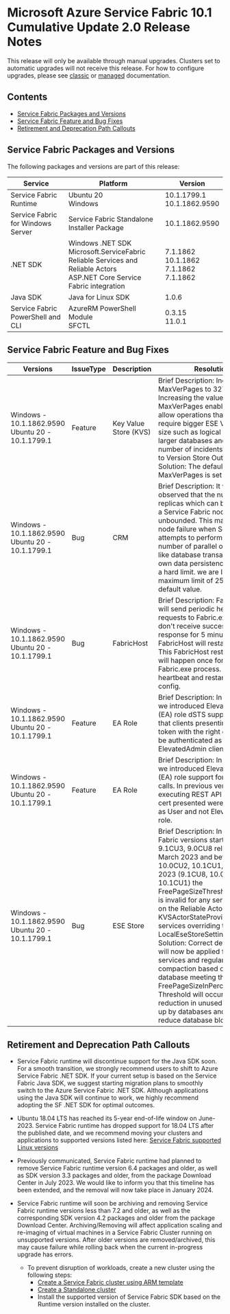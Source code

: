 # Microsoft Azure Service Fabric 10.1 Cumulative Update 2.0 Release Notes

This release will only be available through manual upgrades. Clusters set to automatic upgrades will not receive this release. For how to configure upgrades, please see [classic](https://docs.microsoft.com/en-us/azure/service-fabric/service-fabric-cluster-upgrade) or [managed](https://docs.microsoft.com/en-us/azure/service-fabric/how-to-managed-cluster-configuration) documentation.

## Contents
* [Service Fabric Packages and Versions](#service-fabric-packages-and-versions)
* [Service Fabric Feature and Bug Fixes](#service-fabric-feature-and-bug-fixes)
* [Retirement and Deprecation Path Callouts](#retirement-and-deprecation-path-callouts)

## Service Fabric Packages and Versions
The following packages and versions are part of this release:

| Service | Platform | Version |
|-|-|-|
| Service Fabric Runtime | Ubuntu 20 <br> Windows | 10.1.1799.1 <br> 10.1.1862.9590 |
| Service Fabric for Windows Server | Service Fabric Standalone Installer Package | 10.1.1862.9590 |
| .NET SDK | Windows .NET SDK <br> Microsoft.ServiceFabric <br> Reliable Services and Reliable Actors <br> ASP.NET Core Service Fabric integration | 7.1.1862 <br> 10.1.1862 <br> 7.1.1862 <br> 7.1.1862 |
| Java SDK | Java for Linux SDK | 1.0.6 |
| Service Fabric PowerShell and CLI | AzureRM PowerShell Module <br> SFCTL | 0.3.15 <br> 11.0.1 |

## Service Fabric Feature and Bug Fixes
| Versions | IssueType | Description | Resolution | 
|-|-|-|-|
| Windows -<br>10.1.1862.9590 <br> Ubuntu 20 -<br>10.1.1799.1 | Feature | Key Value Store (KVS) | Brief Description: Increase MaxVerPages to 32768. <br> Increasing the value of MaxVerPages enables us to allow operations that would require bigger ESE Version store size such as logical builds of larger databases and reduce the number of incidents caused due to Version Store Out of Memory. <br> Solution: The default value of MaxVerPages is set to 32768. |
| Windows -<br>10.1.1862.9590 <br> Ubuntu 20 -<br>10.1.1799.1 | Bug | CRM | Brief Description: It was observed that the number of replicas which can be hosted on a Service Fabric node was unbounded. This may result in node failure when Service Fabric attempts to perform a high number of parallel operations like database transactions for its own data persistence which has a hard limit. we are Introducing maximum limit of 25k which is default value. |
| Windows -<br>10.1.1862.9590 <br> Ubuntu 20 -<br>10.1.1799.1 | Bug | FabricHost | Brief Description: FabricHost.exe will send periodic heartbeat requests to Fabric.exe, and if don't receive success heartbeat response for 5 minutes, FabricHost will restart Fabric. This FabricHost restart Fabric will happen once for each Fabric.exe process. The heartbeat and restart are under a config. |
| Windows -<br>10.1.1862.9590 <br> Ubuntu 20 -<br>10.1.1799.1 | Feature | EA Role | Brief Description: In this version we introduced ElevatedAdmin (EA) role dSTS support, meaning that clients presenting dSTS token with the right claims can be authenticated as ElevatedAdmin client. |
| Windows -<br>10.1.1862.9590 <br> Ubuntu 20 -<br>10.1.1799.1 | Feature | EA Role | Brief Description: In this version we introduced ElevatedAdmin (EA) role support for REST API calls. In previous version, clients executing REST API calls with EA cert presented were authorized as User and not ElevatedAdmin role. |
| Windows -<br>10.1.1862.9590 <br> Ubuntu 20 -<br>10.1.1799.1 | Bug | ESE Store | Brief Description: In Service Fabric versions starting with 9.1CU3, 9.0CU8 released in March 2023 and before 9.1CU8, 10.0CU2, 10.1CU1, November 2023 (9.1CU8, 10.0CU2, 10.1CU1) the FreePageSizeThresholdInPercent is invalid for any services based on the Reliable Actors with the KVSActorStateProvider or any services overriding the LocalEseStoreSettings. <br> Solution: Correct default setting will now be applied for all services and regular auto-compaction based on the database meeting the FreePageSizeInPercent Threshold will occur leading to reduction in unused space taken up by databases and thus reduce database bloat. |

## Retirement and Deprecation Path Callouts

* Service Fabric runtime will discontinue support for the Java SDK soon. For a smooth transition, we strongly recommend users to shift to Azure Service Fabric .NET SDK. If your current setup is based on the Service Fabric Java SDK, we suggest starting migration plans to smoothly switch to the Azure Service Fabric .NET SDK. Although applications using the Java SDK will continue to work, we highly recommend adopting the SF .NET SDK for optimal outcomes. 

* Ubuntu 18.04 LTS has reached its 5-year end-of-life window on June-2023. Service Fabric runtime has dropped support for 18.04 LTS after the published date, and we recommend moving your clusters and applications to supported versions listed here: [Service Fabric supported Linux versions](https://learn.microsoft.com/en-us/azure/service-fabric/service-fabric-versions#supported-linux-versions-and-support-end-date)

* Previously communicated, Service Fabric runtime had planned to remove Service Fabric runtime version 6.4 packages and older, as well as SDK version 3.3 packages and older, from the package Download Center in July 2023. We would like to inform you that this timeline has been extended, and the removal will now take place in January 2024.

* Service Fabric runtime will soon be archiving and removing Service Fabric runtime versions less than 7.2 and older, as well as the corresponding SDK version 4.2 packages and older from the package Download Center. Archiving/Removing will affect application scaling and re-imaging of virtual machines in a Service Fabric Cluster running on unsupported versions. After older versions are removed/archived, this may cause failure while rolling back when the current in-progress upgrade has errors. 
  * To prevent disruption of workloads, create a new cluster using the following steps:
    * [Create a Service Fabric cluster using ARM template](https://learn.microsoft.com/en-us/azure/service-fabric/quickstart-cluster-template)
    * [Create a Standalone cluster](https://learn.microsoft.com/en-us/azure/service-fabric/service-fabric-cluster-creation-for-windows-server)
    * Install the supported version of Service Fabric SDK based on the Runtime version installed on the cluster.